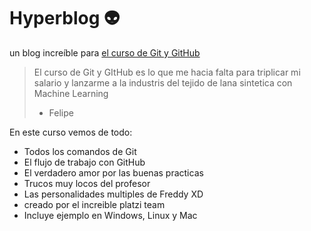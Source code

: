 # Hyperblog 👽
un blog increíble para [el curso de Git y GitHub](http://https://github.com/FelipeArdila10/hyperblog "el curso de Git y GitHub")
>El curso de Git y GItHub es lo que me hacia falta para triplicar mi salario y lanzarme a la industris del tejido de lana sintetica con Machine Learning
> - Felipe

En este curso vemos de todo:
* Todos los comandos de Git
* El flujo de trabajo con GitHub
* El verdadero amor por las buenas practicas
* Trucos muy locos del profesor
* Las personalidades multiples de Freddy XD
* creado por el increible platzi team
* Incluye ejemplo en Windows, Linux y Mac


